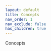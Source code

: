 ```yaml
---
layout: default
title: Concepts
nav_order: 1
nav_exclude: false
has_children: true
---
```


Concepts
